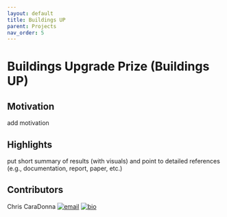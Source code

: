 ```yaml
---
layout: default
title: Buildings UP
parent: Projects
nav_order: 5
---
```


# Buildings Upgrade Prize (Buildings UP)

## Motivation
add motivation

## Highlights
put short summary of results (with visuals) and point to detailed references (e.g., documentation, report, paper, etc.)

## Contributors
Chris CaraDonna [![email](../../../assets/images/email.png)](mailto:Christopher.CaraDonna@nrel.gov) [![bio](../../../assets/images/bio.png)](https://www.nrel.gov/research/staff/chris-caradonna.html)